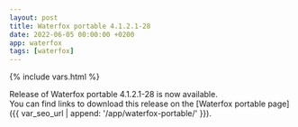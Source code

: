 ```yaml
---
layout: post
title: Waterfox portable 4.1.2.1-28
date: 2022-06-05 00:00:00 +0200
app: waterfox
tags: [waterfox]
---
```

{% include vars.html %}

Release of Waterfox portable 4.1.2.1-28 is now available.<br />
You can find links to download this release on the [Waterfox portable page]({{ var_seo_url | append: '/app/waterfox-portable/' }}).
